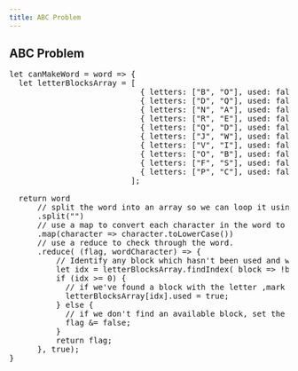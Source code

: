 ```yaml
---
title: ABC Problem
---
```

## ABC Problem

<pre>
let canMakeWord = word => {
  let letterBlocksArray = [ 
                            { letters: ["B", "O"], used: false }, { letters: ["X", "K"], used: false },
                            { letters: ["D", "Q"], used: false }, { letters: ["C", "P"], used: false },
                            { letters: ["N", "A"], used: false }, { letters: ["G", "T"], used: false },
                            { letters: ["R", "E"], used: false }, { letters: ["T", "G"], used: false },
                            { letters: ["Q", "D"], used: false }, { letters: ["F", "S"], used: false },
                            { letters: ["J", "W"], used: false }, { letters: ["H", "U"], used: false },
                            { letters: ["V", "I"], used: false }, { letters: ["A", "N"], used: false },
                            { letters: ["O", "B"], used: false }, { letters: ["E", "R"], used: false },
                            { letters: ["F", "S"], used: false }, { letters: ["L", "Y"], used: false },
                            { letters: ["P", "C"], used: false }, { letters: ["Z", "M"], used: false }
                          ];

  return word
      // split the word into an array so we can loop it using a reduce
      .split("")
      // use a map to convert each character in the word to lowercase
      .map(character => character.toLowerCase())
      // use a reduce to check through the word.
      .reduce( (flag, wordCharacter) => {
          // Identify any block which hasn't been used and which has the letter in it
          let idx = letterBlocksArray.findIndex( block => !block.used && (block.letters[0].toLowerCase() === wordCharacter || block.letters[1].toLowerCase() === wordCharacter));
          if (idx >= 0) {
            // if we've found a block with the letter ,mark it as used so it can't be used again
            letterBlocksArray[idx].used = true;
          } else {
            // if we don't find an available block, set the reduce boolean to false
            flag &= false;
          }
          return flag;
      }, true); 
}
</pre>


